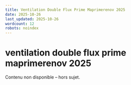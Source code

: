 ```yaml
---
title: Ventilation Double Flux Prime Maprimerenov 2025
date: 2025-10-26
last_updated: 2025-10-26
wordcount: 12
robots: noindex
---
```


# ventilation double flux prime maprimerenov 2025

Contenu non disponible – hors sujet.